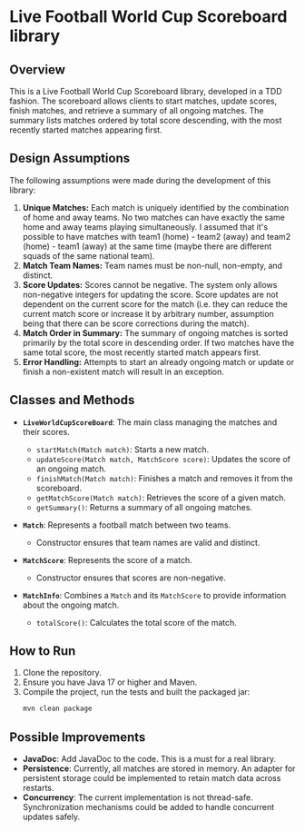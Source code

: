 # Live Football World Cup Scoreboard library

## Overview
This is a Live Football World Cup Scoreboard library, developed in a TDD fashion. The scoreboard allows clients to start matches, update scores, finish matches, and retrieve a summary of all ongoing matches. The summary lists matches ordered by total score descending, with the most recently started matches appearing first.

## Design Assumptions
The following assumptions were made during the development of this library:

1. **Unique Matches:** Each match is uniquely identified by the combination of home and away teams. No two matches can have exactly the same home and away teams playing simultaneously. I assumed that it's possible to have matches with team1 (home) - team2 (away) and team2 (home) - team1 (away) at the same time (maybe there are different squads of the same national team).
2. **Match Team Names:** Team names must be non-null, non-empty, and distinct.
3. **Score Updates:** Scores cannot be negative. The system only allows non-negative integers for updating the score. Score updates are not dependent on the current score for the match (i.e. they can reduce the current match score or increase it by arbitrary number, assumption being that there can be score corrections during the match).
4. **Match Order in Summary:** The summary of ongoing matches is sorted primarily by the total score in descending order. If two matches have the same total score, the most recently started match appears first.
5. **Error Handling:** Attempts to start an already ongoing match or update or finish a non-existent match will result in an exception.

## Classes and Methods
- **`LiveWorldCupScoreBoard`**: The main class managing the matches and their scores.
  - `startMatch(Match match)`: Starts a new match.
  - `updateScore(Match match, MatchScore score)`: Updates the score of an ongoing match.
  - `finishMatch(Match match)`: Finishes a match and removes it from the scoreboard.
  - `getMatchScore(Match match)`: Retrieves the score of a given match.
  - `getSummary()`: Returns a summary of all ongoing matches.

- **`Match`**: Represents a football match between two teams.
  - Constructor ensures that team names are valid and distinct.

- **`MatchScore`**: Represents the score of a match.
  - Constructor ensures that scores are non-negative.

- **`MatchInfo`**: Combines a `Match` and its `MatchScore` to provide information about the ongoing match.
  - `totalScore()`: Calculates the total score of the match.

## How to Run
1. Clone the repository.
2. Ensure you have Java 17 or higher and Maven.
3. Compile the project, run the tests and built the packaged jar:
   ```sh
   mvn clean package
   ```

## Possible Improvements
- **JavaDoc**: Add JavaDoc to the code. This is a must for a real library.
- **Persistence**: Currently, all matches are stored in memory. An adapter for persistent storage could be implemented to retain match data across restarts.
- **Concurrency**: The current implementation is not thread-safe. Synchronization mechanisms could be added to handle concurrent updates safely.